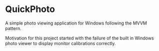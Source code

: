 QuickPhoto
==========

A simple photo viewing application for Windows following the MVVM pattern.

Motivation for this project started with the failure of the built in Windows photo viewer to display monitor calibrations correctly.